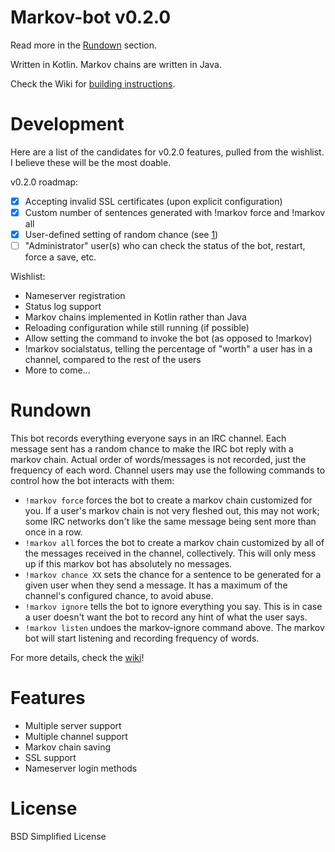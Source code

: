# Markov-bot v0.2.0
Read more in the [Rundown](#rundown) section.

Written in Kotlin. Markov chains are written in Java.

Check the Wiki for [building instructions](https://github.com/alekratz/markov-bot/wiki/Building).

# Development
Here are a list of the candidates for v0.2.0 features, pulled from the wishlist. I believe these will be the most doable.

v0.2.0 roadmap:
* [x] Accepting invalid SSL certificates (upon explicit configuration)
* [x] Custom number of sentences generated with !markov force and !markov all
* [x] User-defined setting of random chance (see [1](https://github.com/alekratz/markov-bot/issues/1))
* [ ] "Administrator" user(s) who can check the status of the bot, restart, force a save, etc.

Wishlist:

* Nameserver registration
* Status log support
* Markov chains implemented in Kotlin rather than Java
* Reloading configuration while still running (if possible)
* Allow setting the command to invoke the bot (as opposed to !markov)
* !markov socialstatus, telling the percentage of "worth" a user has in a channel, compared to the rest of the users
* More to come...

# Rundown
This bot records everything everyone says in an IRC channel. Each message sent has a random chance to make the IRC bot reply with a markov chain. Actual order of words/messages is not recorded, just the frequency of each word. Channel users may use the following commands to control how the bot interacts with them:

* `!markov force` forces the bot to create a markov chain customized for you. If a user's markov chain is not very fleshed out, this may not work; some IRC networks don't like the same message being sent more than once in a row.
* `!markov all` forces the bot to create a markov chain customized by all of the messages received in the channel, collectively. This will only mess up if this markov bot has absolutely no messages.
* `!markov chance XX` sets the chance for a sentence to be generated for a given user when they send a message. It has a maximum of the channel's configured chance, to avoid abuse.
* `!markov ignore` tells the bot to ignore everything you say. This is in case a user doesn't want the bot to record any hint of what the user says.
* `!markov listen` undoes the markov-ignore command above. The markov bot will start listening and recording frequency of words.

For more details, check the [wiki](https://github.com/alekratz/markov-bot/wiki)!

# Features

* Multiple server support
* Multiple channel support
* Markov chain saving
* SSL support
* Nameserver login methods

# License

BSD Simplified License
